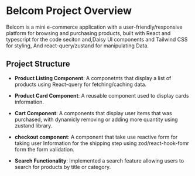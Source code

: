 # Belcom Project Overview

Belcom is a mini e-commerce application with a user-friendly/responsive platform for browsing and purchasing products, built with React and typescript for the code seciton and,Daisy UI components and Tailwind CSS for styling, And react-query/zustand for manipulating Data.

## Project Structure

- **Product Listing Component**: A componetnts that display a list of products using React-query for fetching/caching data.

- **Product Card Component**: A reusable component used to display cards information.

- **Cart Component**: A components that display user items that was purchased, with dynamicly removing or adding more quantity using zustand library.

- **checkout component**: A component that take use reactive form for taking user Information for the shipping step using zod/react-hook-fomr form the form validation.

- **Search Functionality**: Implemented a search feature allowing users to search for products by title or category.
